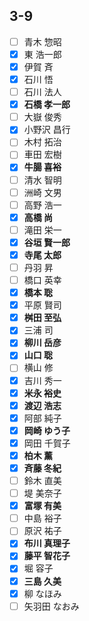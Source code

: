 ## 3-9 
- [ ] 青木 惣昭
- [x] 東 浩一郎
- [x] 伊賀 斉
- [x] 石川 悟
- [ ] 石川 法人
- [x] __石橋 孝一郎__
- [ ] 大嶽 俊秀
- [x] 小野沢 昌行
- [ ] 木村 拓治
- [ ] 車田 宏樹
- [x] __牛腸 喜裕__
- [ ] 清水 智明
- [ ] 洲崎 文男
- [ ] 高野 浩一
- [x] __高橋 尚__
- [ ] 滝田 栄一
- [x] __谷垣 賢一郎__
- [x] __寺尾 太郎__
- [ ] 丹羽 昇
- [ ] 橋口 英幸
- [x] __橋本 聡__
- [x] 平原 賢司
- [x] __桝田 至弘__
- [x] 三浦 司
- [x] __柳川 岳彦__
- [x] __山口 聡__
- [ ] 横山 修
- [x] 吉川 秀一
- [x] __米永 裕史__
- [x] __渡辺 浩志__
- [x] 阿部 純子
- [x] __岡崎 ゆう子__
- [x] 岡田 千賀子
- [x] __柏木 薰__
- [x] __斉藤 冬紀__
- [ ] 鈴木 直美
- [ ] 堤 美奈子
- [x] __富塚 有美__
- [ ] 中島 裕子
- [ ] 原沢 祐子
- [x] __布川 真理子__
- [x] __藤平 智花子__
- [x] 堀 容子
- [x] __三島 久美__
- [x] 柳 なほみ
- [ ] 矢羽田 なおみ
